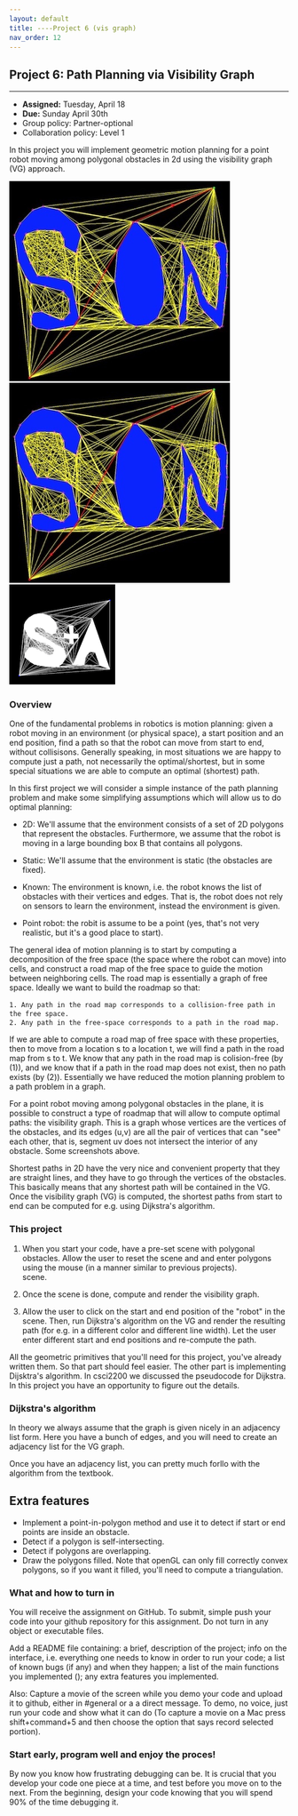 ```yaml
---
layout: default 
title: ----Project 6 (vis graph)
nav_order: 12
---
```




## Project 6:  Path Planning via Visibility Graph


*** 
* __Assigned:__ Tuesday, April 18
* __Due:__  Sunday April 30th 
* Group policy: Partner-optional 
* Collaboration policy: Level 1
 


In this project you will implement geometric motion planning for a point robot
moving among polygonal obstacles in 2d  using the visibility
graph (VG) approach.

![](vg1.png) ![](vg1.png) ![](vg3.png)


### Overview

One of the fundamental problems in robotics is motion planning: given
a robot moving in an environment (or physical space), a start position
and an end position, find a path so that the robot can
move from start to end, without collisisons. Generally speaking, in
most situations we are happy to compute just a path, not necessarily
the optimal/shortest, but in some special situations we are able to compute
an optimal (shortest) path.

In this first project we will consider a simple instance of the path
planning problem and make some simplifying assumptions which will
allow us to do optimal planning:


 - 2D: We'll assume that the environment consists of a set of 2D
   polygons that represent the obstacles. Furthermore, we assume that
   the robot is moving in a large bounding box B that contains all
   polygons.

- Static: We'll assume that the environment is static (the obstacles are fixed).

- Known: The environment is known, i.e. the robot knows the list of
  obstacles with their vertices and edges. That is, the robot does not
  rely on sensors to learn the environment, instead the environment is
  given.

- Point robot: the robit is assume to be a point (yes, that's not very
  realistic, but it's a good place to start).


The general idea of motion planning is to start by computing a
decomposition of the free space (the space where the robot can move)
into cells, and construct a road map of the free space to guide the
motion between neighboring cells. The road map is essentially a graph
of free space. Ideally we want to build the roadmap so that:

    1. Any path in the road map corresponds to a collision-free path in the free space.
    2. Any path in the free-space corresponds to a path in the road map.

If we are able to compute a road map of free space with these
properties, then to move from a location s to a location t, we will find a path in the road map
from s to t. We know that any path in the road map is colision-free
(by (1)), and we know that if a path in the road map does not exist,
then no path exists (by (2)). Essentially we have reduced the motion
planning problem to a path problem in a graph.


For a point robot moving among polygonal obstacles in the plane, it is
possible to construct a type of roadmap that will allow to compute
optimal paths: the visibility graph.  This is a graph whose vertices are
the vertices of the obstacles, and its edges (u,v) are all the pair of
vertices that can "see" each other, that is, segment uv does not
intersect the interior of any obstacle. Some screenshots above. 


Shortest paths in 2D have the very nice and convenient property that
they are straight lines, and they have to go through the vertices of
the obstacles. This basically means that any shortest path will be
contained in the VG. Once the visibility graph (VG) is computed, the
shortest paths from start to end can be computed for e.g. using
Dijkstra's algorithm.


### This project


1. When you start your code, have a pre-set scene with polygonal
obstacles.  Allow the user to reset the scene and and enter polygons
using the mouse (in a manner similar to previous projects).  
scene.

2. Once the scene is done, compute and render the visibility graph.


3. Allow the user to click on the start and end position of the
"robot" in the scene. Then, run Dijkstra's algorithm on the VG and
render the resulting path (for e.g. in a different color and different
line width). Let the user enter different start and end positions and re-compute the path. 


All the geometric primitives that you'll need for this project, you've
already written them.  So that part should feel easier. The other part
is implementing Dijsktra's algorithm. In csci2200 we discussed the
pseudocode for Dijkstra. In this project you have an opportunity to
figure out the details.


### Dijkstra's algorithm 

In theory we always assume that the graph is given nicely in an
adjacency list form.  Here you have a bunch of edges, and
you will need to  create an adjacency list for the VG graph.


Once you have an adjacency list, you can pretty much forllo with the
algorithm from the textbook.


## Extra features


* Implement a point-in-polygon method and use it to detect if start or
  end points are inside an obstacle.
* Detect if a polygon is self-intersecting.
* Detect if polygons are overlapping.
* Draw the polygons filled. Note that openGL can only fill correctly
  convex polygons, so if you want it filled, you'll need to compute a
  triangulation.


### What and how to  turn in


You will receive the assignment on GitHub. To submit, simple push your
code into your github repository for this assignment. Do not turn in
any object or executable files.

Add a README file containing: a brief, description of the project;
info on the interface, i.e. everything one needs to know in order to
run your code; a list of known bugs (if any) and when they happen; a
list of the main functions you implemented (); any extra features you
implemented.

Also: Capture a movie of the screen while you demo your code and
upload it to github, either in #general or a a direct message. To
demo, no voice, just run your code and show what it can do (To capture
a movie on a Mac press shift+command+5 and then choose the option that
says record selected portion).

### Start early, program well and enjoy the proces!

By now you know how frustrating debugging can be.  It is crucial that you
develop your code one piece at a time, and test before you move on to
the next. From the beginning, design your code knowing that you will
spend 90% of the time debugging it. 


